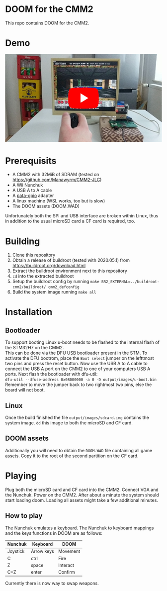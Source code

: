 DOOM for the CMM2
=================

This repo contains DOOM for the CMM2.

# Demo
[![Video of DOOM on the CMM2](/assets/youtube.jpg)](https://www.youtube.com/watch?v=iAf6q5keE7U)

# Prerequisits  
* A CMM2 with 32MiB of SDRAM (tested on https://github.com/Manawyrm/CMM2-JLC)
* A Wii Nunchuk
* A USB A to A cable
* A [pata-gpio](https://github.com/Manawyrm/pata-gpio) adapter
* A linux machine (WSL works, too but is slow)
* The DOOM assets (DOOM.WAD)

Unfortunately both the SPI and USB interface are broken within Linux, thus in addition to the usual
microSD card a CF card is required, too.

# Building  
1. Clone this repository
2. Obtain a release of buildroot (tested with 2020.05.1) from https://buildroot.org/download.html
3. Extract the buildroot environment next to this repository
4. `cd` into the extracted buildroot
4. Setup the buildroot config by running `make BR2_EXTERNAL=../buildroot-cmm2/buildroot/ cmm2_defconfig`
5. Build the system image running `make all`

# Installation

## Bootloader
To support booting Linux u-boot needs to be flashed to the internal flash of the STM32H7 on the CMM2.  
This can be done via the DFU USB bootloader present in the STM. To activate the DFU bootrom, place the
`Boot select` jumper on the lefttmost two pins and press the reset button. Now use the USB A to A cable
to connect the USB A port on the CMM2 to one of your computers USB A ports.
Next flash the bootloader with dfu-util:  
`dfu-util --dfuse-address 0x08000000 -a 0 -D output/images/u-boot.bin`  
Remember to move the jumper back to two rightmost two pins, else the board will not boot.

## Linux
Once the build finished the file `output/images/sdcard.img` contains the system image. `dd` this image
to both the microSD and CF card.

## DOOM assets
Additionally you will need to obtain the `DOOM.WAD` file containing all game assets. Copy it to the root of the
second partition on the CF card.

# Playing
Plug both the microSD card and CF card into the CMM2. Connect VGA and the Nunchuk. Power on the CMM2. After
about a minute the system should start loading doom. Loading all assets might take a few additional minutes.

## How to play
The Nunchuk emulates a keyboard.
The Nunchuk to keyboard mappings and the keys functions in DOOM are as follows:

| Nunchuk  | Keyboard   | DOOM     |
|----------|------------|----------|
| Joystick | Arrow keys | Movement |
| C        | ctrl       | Fire     |
| Z        | space      | Interact |
| C+Z      | enter      | Confirm  |

Currently there is now way to swap weapons.
